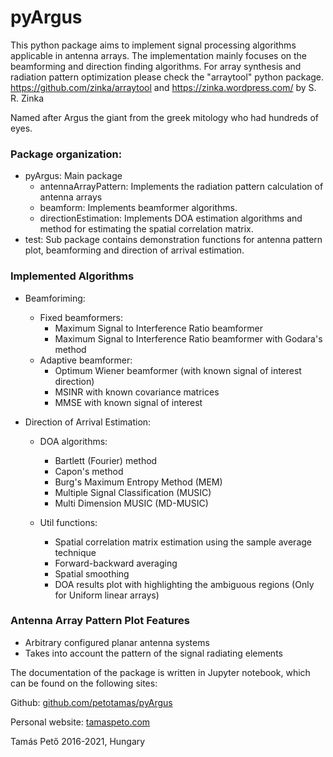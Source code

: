 # pyArgus

This python package aims to implement signal processing algorithms applicable in antenna arrays. The implementation mainly focuses on the beamforming and
direction finding algorithms.
For array synthesis and radiation pattern optimization please check the "arraytool" python package.
https://github.com/zinka/arraytool and https://zinka.wordpress.com/ by S. R. Zinka

Named after Argus the giant from the greek mitology who had hundreds of eyes.

### Package organization:

- pyArgus: Main package
	- antennaArrayPattern: Implements the radiation pattern calculation of antenna arrays
	- beamform: Implements beamformer algorithms.
	- directionEstimation: Implements DOA estimation algorithms and method for estimating the spatial correlation matrix.
- test: Sub package
	contains demonstration functions for antenna pattern plot, beamforming and direction of arrival estimation. 

### Implemented Algorithms

- Beamforiming:
    - Fixed beamformers:
        - Maximum Signal to Interference Ratio beamformer
        - Maximum Signal to Interference Ratio beamformer with Godara's method
    - Adaptive beamformer:
        - Optimum Wiener beamformer (with known signal of interest direction)
        - MSINR with known covariance matrices
        - MMSE with known signal of interest

- Direction of Arrival Estimation:
    - DOA algorithms:
        - Bartlett (Fourier) method
        - Capon's method
        - Burg's Maximum Entropy Method (MEM)
        - Multiple Signal Classification (MUSIC)
        - Multi Dimension MUSIC (MD-MUSIC)

    - Util functions:
        - Spatial correlation matrix estimation using the sample average technique
        - Forward-backward averaging
        - Spatial smoothing
        - DOA results plot with highlighting the ambiguous regions (Only for Uniform linear arrays)

### Antenna Array Pattern Plot Features
- Arbitrary configured planar antenna systems
- Takes into account the pattern of the signal radiating elements

The documentation of the package is written in Jupyter notebook, which can be found on the following sites:

Github: [github.com/petotamas/pyArgus](https://github.com/petotamas/pyArgus)

Personal website: [tamaspeto.com](https://www.tamaspeto.com/pyargus) 

Tamás Pető 2016-2021, Hungary


